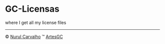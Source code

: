 # GC-Licensas

where I get all my license files

---

&copy; [Nurul Carvalho](mailto:nuruldecarvalho@gmail.com)
&trade; [ArtesGC](https://artesgc.home.blog)
